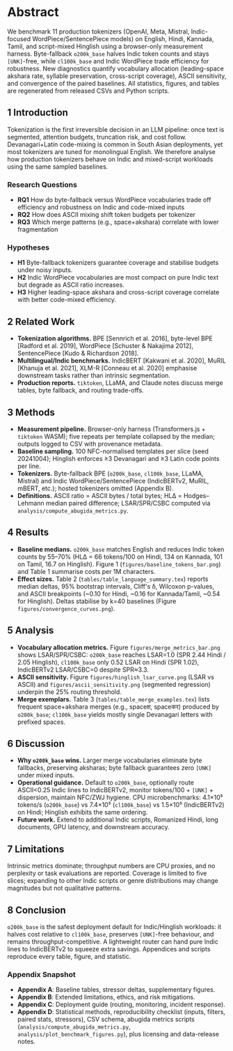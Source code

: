 # Abstract

We benchmark 11 production tokenizers (OpenAI, Meta, Mistral, Indic-focused WordPiece/SentencePiece models) on English, Hindi, Kannada, Tamil, and script-mixed Hinglish using a browser-only measurement harness. Byte-fallback `o200k_base` halves Indic token counts and stays `[UNK]`-free, while `cl100k_base` and Indic WordPiece trade efficiency for robustness. New diagnostics quantify vocabulary allocation (leading-space akshara rate, syllable preservation, cross-script coverage), ASCII sensitivity, and convergence of the paired baselines. All statistics, figures, and tables are regenerated from released CSVs and Python scripts.

## 1 Introduction

Tokenization is the first irreversible decision in an LLM pipeline: once text is segmented, attention budgets, truncation risk, and cost follow. Devanagari+Latin code-mixing is common in South Asian deployments, yet most tokenizers are tuned for monolingual English. We therefore analyse how production tokenizers behave on Indic and mixed-script workloads using the same sampled baselines.

### Research Questions

- **RQ1** How do byte-fallback versus WordPiece vocabularies trade off efficiency and robustness on Indic and code-mixed inputs 
- **RQ2** How does ASCII mixing shift token budgets per tokenizer 
- **RQ3** Which merge patterns (e.g., space+akshara) correlate with lower fragmentation 

### Hypotheses

- **H1** Byte-fallback tokenizers guarantee coverage and stabilise budgets under noisy inputs.
- **H2** Indic WordPiece vocabularies are most compact on pure Indic text but degrade as ASCII ratio increases.
- **H3** Higher leading-space akshara and cross-script coverage correlate with better code-mixed efficiency.

## 2 Related Work

- **Tokenization algorithms.** BPE [Sennrich et al. 2016], byte-level BPE [Radford et al. 2019], WordPiece [Schuster & Nakajima 2012], SentencePiece [Kudo & Richardson 2018].
- **Multilingual/Indic benchmarks.** IndicBERT [Kakwani et al. 2020], MuRIL [Khanuja et al. 2021], XLM-R [Conneau et al. 2020] emphasise downstream tasks rather than intrinsic segmentation.
- **Production reports.** `tiktoken`, LLaMA, and Claude notes discuss merge tables, byte fallback, and routing trade-offs.

## 3 Methods

- **Measurement pipeline.** Browser-only harness (Transformers.js + `tiktoken` WASM); five repeats per template collapsed by the median; outputs logged to CSV with provenance metadata.
- **Baseline sampling.** 100 NFC-normalised templates per slice (seed 20241004); Hinglish enforces ≥3 Devanagari and ≥3 Latin code points per line.
- **Tokenizers.** Byte-fallback BPE (`o200k_base`, `cl100k_base`, LLaMA, Mistral) and Indic WordPiece/SentencePiece (IndicBERTv2, MuRIL, mBERT, etc.); hosted tokenizers omitted (Appendix B).
- **Definitions.** ASCII ratio = ASCII bytes / total bytes; HLΔ = Hodges–Lehmann median paired difference; LSAR/SPR/CSBC computed via `analysis/compute_abugida_metrics.py`.

## 4 Results

- **Baseline medians.** `o200k_base` matches English and reduces Indic token counts by 55–70% (HLΔ = 66 tokens/100 on Hindi, 134 on Kannada, 101 on Tamil, 16.7 on Hinglish). Figure 1 (`figures/baseline_tokens_bar.png`) and Table 1 summarise costs per 1M characters.
- **Effect sizes.** Table 2 (`tables/table_language_summary.tex`) reports median deltas, 95% bootstrap intervals, Cliff's δ, Wilcoxon p-values, and ASCII breakpoints (~0.10 for Hindi, ~0.16 for Kannada/Tamil, ~0.54 for Hinglish). Deltas stabilise by k=40 baselines (Figure `figures/convergence_curves.png`).

## 5 Analysis

- **Vocabulary allocation metrics.** Figure `figures/merge_metrics_bar.png` shows LSAR/SPR/CSBC: `o200k_base` reaches LSAR=1.0 (SPR 2.44 Hindi / 2.05 Hinglish), `cl100k_base` only 0.52 LSAR on Hindi (SPR 1.02), IndicBERTv2 LSAR/CSBC=0 despite SPR≈3.3.
- **ASCII sensitivity.** Figure `figures/hinglish_lsar_curve.png` (LSAR vs ASCII) and `figures/ascii_sensitivity.png` (segmented regression) underpin the 25% routing threshold.
- **Merge exemplars.** Table 3 (`tables/table_merge_examples.tex`) lists frequent space+akshara merges (e.g., spaceक्ष, spaceकर) produced by `o200k_base`; `cl100k_base` yields mostly single Devanagari letters with prefixed spaces.

## 6 Discussion

- **Why `o200k_base` wins.** Larger merge vocabularies eliminate byte fallbacks, preserving aksharas; byte fallback guarantees zero `[UNK]` under mixed inputs.
- **Operational guidance.** Default to `o200k_base`, optionally route ASCII<0.25 Indic lines to IndicBERTv2, monitor tokens/100 + `[UNK]` + dispersion, maintain NFC/ZWJ hygiene. CPU microbenchmarks: 4.1×10⁵ tokens/s (`o200k_base`) vs 7.4×10⁵ (`cl100k_base`) vs 1.5×10⁵ (IndicBERTv2) on Hindi; Hinglish exhibits the same ordering.
- **Future work.** Extend to additional Indic scripts, Romanized Hindi, long documents, GPU latency, and downstream accuracy.

## 7 Limitations

Intrinsic metrics dominate; throughput numbers are CPU proxies, and no perplexity or task evaluations are reported. Coverage is limited to five slices; expanding to other Indic scripts or genre distributions may change magnitudes but not qualitative patterns.

## 8 Conclusion

`o200k_base` is the safest deployment default for Indic/Hinglish workloads: it halves cost relative to `cl100k_base`, preserves `[UNK]`-free behaviour, and remains throughput-competitive. A lightweight router can hand pure Indic lines to IndicBERTv2 to squeeze extra savings. Appendices and scripts reproduce every table, figure, and statistic.

### Appendix Snapshot

- **Appendix A**: Baseline tables, stressor deltas, supplementary figures.
- **Appendix B**: Extended limitations, ethics, and risk mitigations.
- **Appendix C**: Deployment guide (routing, monitoring, incident response).
- **Appendix D**: Statistical methods, reproducibility checklist (inputs, filters, paired stats, stressors), CSV schema, abugida metrics scripts (`analysis/compute_abugida_metrics.py`, `analysis/plot_benchmark_figures.py`), plus licensing and data-release notes.








